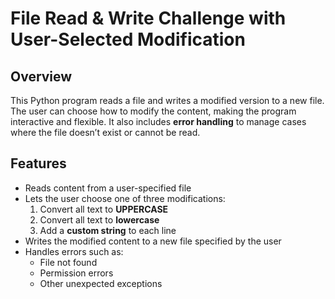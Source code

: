 
# File Read & Write Challenge with User-Selected Modification

## Overview
This Python program reads a file and writes a modified version to a new file. The user can choose how to modify the content, making the program interactive and flexible. It also includes **error handling** to manage cases where the file doesn’t exist or cannot be read.

## Features
- Reads content from a user-specified file
- Lets the user choose one of three modifications:
  1. Convert all text to **UPPERCASE**
  2. Convert all text to **lowercase**
  3. Add a **custom string** to each line
- Writes the modified content to a new file specified by the user
- Handles errors such as:
  - File not found
  - Permission errors
  - Other unexpected exceptions
